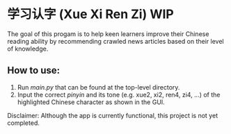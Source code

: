 # 学习认字 (Xue Xi Ren Zi) WIP
The goal of this progam is to help keen learners improve their Chinese reading ability by recommending crawled news articles based on their level of knowledge.

## How to use:
1. Run *main.py* that can be found at the top-level directory.
2. Input the correct *pinyin* and its tone (e.g. xue2, xi2, ren4, zi4, ...) of the highlighted Chinese character as shown in the GUI.

Disclaimer: Although the app is currently functional, this project is not yet completed.
